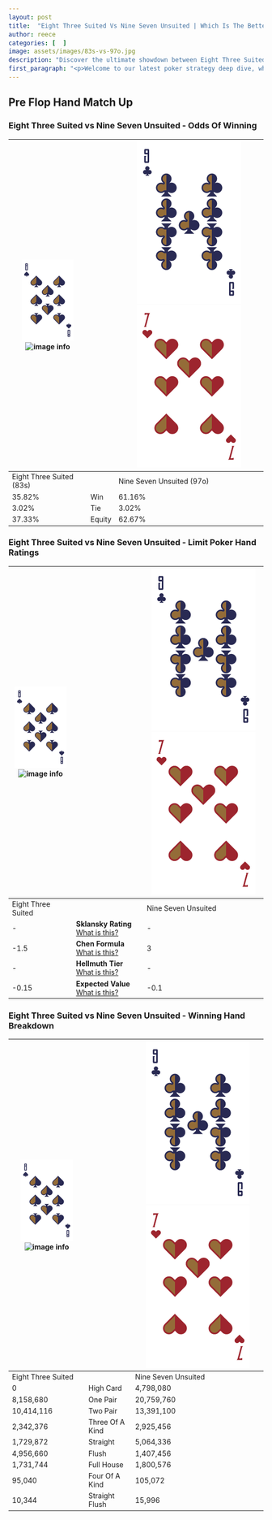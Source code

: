 ```yaml
---
layout: post
title:  "Eight Three Suited Vs Nine Seven Unsuited | Which Is The Better Hand In Poker? A Complete Guide"
author: reece
categories: [  ]
image: assets/images/83s-vs-97o.jpg
description: "Discover the ultimate showdown between Eight Three Suited and Nine Seven Unsuited in poker! Uncover the odds, strategies, and scenarios where one hand triumphs over the other. Get ready to up your poker game with this thrilling analysis."
first_paragraph: "<p>Welcome to our latest poker strategy deep dive, where we're pitting two distinct hands against each other in a high-stakes showdown: Eight Three Suited vs Nine Seven Unsuited.</p><p>In the dynamic world of poker, every decision counts, and knowing which hand holds the upper hand is key to your success at the table.</p><p>In this article, we'll dissect these two hands, explore the scenarios where one dominates the other, and equip you with the knowledge to make strategic choices that can tip the odds in your favor.</p><p>Get ready to unravel the intriguing dynamics of these poker hands and elevate your game to new heights.</p>"
---
```




[comment]: # (sp0)

## Pre Flop Hand Match Up

<div class="table hand-ratings" markdown="1"> 



### Eight Three Suited vs Nine Seven Unsuited - Odds Of Winning


    
| ![image info](assets/images/hand1/8.png) ![image info](assets/images/hand1/3s.png) |  | ![image info](assets/images/hand2/9.png) ![image info](assets/images/hand2/7o.png) |
| -------- | -------- | -------- |
| Eight Three Suited (83s) |  | Nine Seven Unsuited (97o) |
| 35.82% | Win | 61.16% |
| 3.02% | Tie | 3.02% |
| 37.33% | Equity | 62.67% |




[comment]: # (sp1)



### Eight Three Suited vs Nine Seven Unsuited - Limit Poker Hand Ratings


    
| ![image info](assets/images/hand1/8.png) ![image info](assets/images/hand1/3s.png) |  | ![image info](assets/images/hand2/9.png) ![image info](assets/images/hand2/7o.png) |
| -------- | -------- | -------- |
| Eight Three Suited |  | Nine Seven Unsuited |
| - | **Sklansky Rating** [What is this?](/sklansky-rating-explained) | - |
| -1.5 | **Chen Formula** [What is this?](/chen-formula-explained) | 3 |
| - | **Hellmuth Tier** [What is this?](/Hellmuth-tier-explained) | - |
| -0.15 | **Expected Value** [What is this?](/expected-value-explained) | -0.1 |




[comment]: # (sp2)



### Eight Three Suited vs Nine Seven Unsuited - Winning Hand Breakdown


    
| ![image info](assets/images/hand1/8.png) ![image info](assets/images/hand1/3s.png) |  | ![image info](assets/images/hand2/9.png) ![image info](assets/images/hand2/7o.png) |
| -------- | -------- | -------- |
| Eight Three Suited |  | Nine Seven Unsuited |
| 0 | High Card | 4,798,080 |
| 8,158,680 | One Pair | 20,759,760 |
| 10,414,116 | Two Pair | 13,391,100 |
| 2,342,376 | Three Of A Kind | 2,925,456 |
| 1,729,872 | Straight | 5,064,336 |
| 4,956,660 | Flush | 1,407,456 |
| 1,731,744 | Full House | 1,800,576 |
| 95,040 | Four Of A Kind | 105,072 |
| 10,344 | Straight Flush | 15,996 |




[comment]: # (sp3)



</div>

[comment]: # (sp4)



[comment]: # (sp5)

